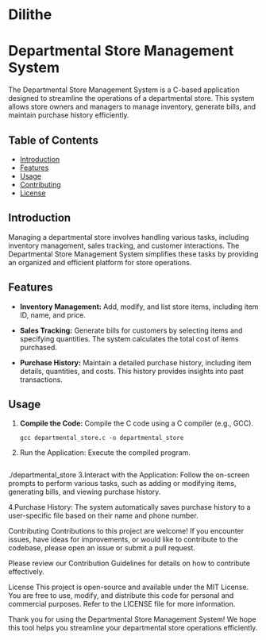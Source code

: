# Dilithe
# Departmental Store Management System

The Departmental Store Management System is a C-based application designed to streamline the operations of a departmental store. This system allows store owners and managers to manage inventory, generate bills, and maintain purchase history efficiently.

## Table of Contents

- [Introduction](#introduction)
- [Features](#features)
- [Usage](#usage)
- [Contributing](#contributing)
- [License](#license)

## Introduction

Managing a departmental store involves handling various tasks, including inventory management, sales tracking, and customer interactions. The Departmental Store Management System simplifies these tasks by providing an organized and efficient platform for store operations.

## Features

- **Inventory Management:** Add, modify, and list store items, including item ID, name, and price.

- **Sales Tracking:** Generate bills for customers by selecting items and specifying quantities. The system calculates the total cost of items purchased.

- **Purchase History:** Maintain a detailed purchase history, including item details, quantities, and costs. This history provides insights into past transactions.

## Usage

1. **Compile the Code:** Compile the C code using a C compiler (e.g., GCC).

   ```shell
   gcc departmental_store.c -o departmental_store

2. Run the Application: Execute the compiled program.
   ```shell
  ./departmental_store
3.Interact with the Application: Follow the on-screen prompts to perform various tasks, such as adding or modifying items, generating bills, and viewing purchase history.

4.Purchase History: The system automatically saves purchase history to a user-specific file based on their name and phone number.

Contributing
Contributions to this project are welcome! If you encounter issues, have ideas for improvements, or would like to contribute to the codebase, please open an issue or submit a pull request.

Please review our Contribution Guidelines for details on how to contribute effectively.

License
This project is open-source and available under the MIT License. You are free to use, modify, and distribute this code for personal and commercial purposes. Refer to the LICENSE file for more information.

Thank you for using the Departmental Store Management System! We hope this tool helps you streamline your departmental store operations efficiently.







